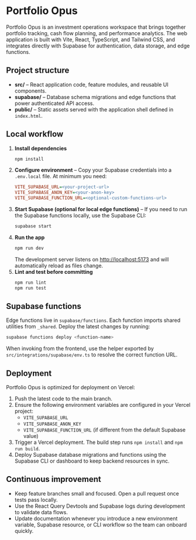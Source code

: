 # Portfolio Opus

Portfolio Opus is an investment operations workspace that brings together portfolio tracking, cash flow planning, and performance analytics. The web application is built with Vite, React, TypeScript, and Tailwind CSS, and integrates directly with Supabase for authentication, data storage, and edge functions.

## Project structure

- **src/** – React application code, feature modules, and reusable UI components.
- **supabase/** – Database schema migrations and edge functions that power authenticated API access.
- **public/** – Static assets served with the application shell defined in `index.html`.

## Local workflow

1. **Install dependencies**
   ```sh
   npm install
   ```
2. **Configure environment** – Copy your Supabase credentials into a `.env.local` file. At minimum you need:
   ```ini
   VITE_SUPABASE_URL=<your-project-url>
   VITE_SUPABASE_ANON_KEY=<your-anon-key>
   VITE_SUPABASE_FUNCTION_URL=<optional-custom-functions-url>
   ```
3. **Start Supabase (optional for local edge functions)** – If you need to run the Supabase functions locally, use the Supabase CLI:
   ```sh
   supabase start
   ```
4. **Run the app**
   ```sh
   npm run dev
   ```
   The development server listens on [http://localhost:5173](http://localhost:5173) and will automatically reload as files change.
5. **Lint and test before committing**
   ```sh
   npm run lint
   npm run test
   ```

## Supabase functions

Edge functions live in `supabase/functions`. Each function imports shared utilities from `_shared`. Deploy the latest changes by running:
```sh
supabase functions deploy <function-name>
```
When invoking from the frontend, use the helper exported by `src/integrations/supabase/env.ts` to resolve the correct function URL.

## Deployment

Portfolio Opus is optimized for deployment on Vercel:

1. Push the latest code to the main branch.
2. Ensure the following environment variables are configured in your Vercel project:
   - `VITE_SUPABASE_URL`
   - `VITE_SUPABASE_ANON_KEY`
   - `VITE_SUPABASE_FUNCTION_URL` (if different from the default Supabase value)
3. Trigger a Vercel deployment. The build step runs `npm install` and `npm run build`.
4. Deploy Supabase database migrations and functions using the Supabase CLI or dashboard to keep backend resources in sync.

## Continuous improvement

- Keep feature branches small and focused. Open a pull request once tests pass locally.
- Use the React Query Devtools and Supabase logs during development to validate data flows.
- Update documentation whenever you introduce a new environment variable, Supabase resource, or CLI workflow so the team can onboard quickly.
